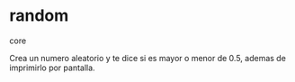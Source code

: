# random
core

Crea un numero aleatorio y te dice si es mayor o menor de 0.5, ademas de imprimirlo por pantalla.
